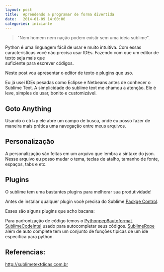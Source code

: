 ```yaml
---
layout: post
title:  Aprendendo a programar de forma divertida
date:   2014-01-09 14:00:00
categories: iniciante
---
```


> "Nem homem nem nação podem existir sem uma ideia sublime".

Python é uma linguagem fácil de usar e muito intuitiva. Com essas 
características você não precisa usar IDEs. Fazendo com que  um editor de texto seja mais que  
suficiente para escrever códigos.

Neste post vou apresentar o editor de texto e plugins que uso.  
 
Eu já usei IDEs pesadas como Eclipse e Netbeans antes de conhecer 
o Sublime Text. A simplicidade do sublime text me chamou a atenção. 
Ele é leve, simples de usar, bonito e customizável.

## Goto Anything 

Usando o ctrl+p ele abre um campo de busca, onde eu posso fazer de maneira mais prática uma navegação entre meus
arquivos.

## Personalização

A personalização são feitas em um arquivo que lembra a sintaxe do json. Nesse arquivo 
eu posso mudar o tema, teclas de atalho, tamanho de fonte, espaços, tabs e etc. 

## Plugins

O sublime tem uma bastantes plugins para melhorar sua produtividade!

Antes de instalar qualquer plugin você precisa do Sublime [Packge Control](https://sublime.wbond.net/).

Esses são alguns plugins que acho bacana:

Para padronização de código temos o [Pythonpep8autoformat](https://sublime.wbond.net/packages/Python%20PEP8%20Autoformat).
[SublimeCodeIntel](https://sublime.wbond.net/packages/SublimeCodeIntel) usado para autocompletar seus códigos.
[SublimeRope](https://sublime.wbond.net/packages/SublimeRope) além de auto complete tem um conjunto de funções tipicas de um ide especifica para python.

## Referencias:

http://sublimetextdicas.com.br